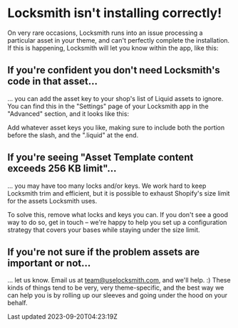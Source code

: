 # Locksmith isn't installing correctly!

On very rare occasions, Locksmith runs into an issue processing a particular asset in your theme, and can't perfectly complete the installation. If this is happening, Locksmith will let you know within the app, like this:

## If you're confident you don't need Locksmith's code in that asset...

... you can add the asset key to your shop's list of Liquid assets to ignore. You can find this in the "Settings" page of your Locksmith app in the "Advanced" section, and it looks like this:

Add whatever asset keys you like, making sure to include both the portion before the slash, and the ".liquid" at the end.

## If you're seeing "Asset Template content exceeds 256 KB limit"...

... you may have too many locks and/or keys. We work hard to keep Locksmith trim and efficient, but it is possible to exhaust Shopify's size limit for the assets Locksmith uses.

To solve this, remove what locks and keys you can. If you don't see a good way to do so, get in touch – we're happy to help you set up a configuration strategy that covers your bases while staying under the size limit.

## If you're not sure if the problem assets are important or not...

... let us know. Email us at team@uselocksmith.com, and we'll help. :) These kinds of things tend to be very, very theme-specific, and the best way we can help you is by rolling up our sleeves and going under the hood on your behalf.

Last updated 2023-09-20T04:23:19Z